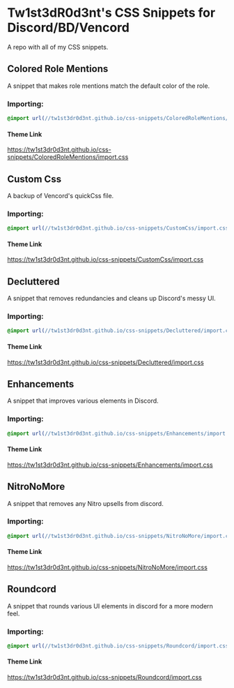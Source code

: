 # Tw1st3dR0d3nt's CSS Snippets for Discord/BD/Vencord
A repo with all of my CSS snippets.


## Colored Role Mentions
A snippet that makes role mentions match the default color of the role.

### Importing:
```css
@import url(//tw1st3dr0d3nt.github.io/css-snippets/ColoredRoleMentions/import.css);
```
#### Theme Link
https://tw1st3dr0d3nt.github.io/css-snippets/ColoredRoleMentions/import.css


## Custom Css
A backup of Vencord's quickCss file.

### Importing:
```css
@import url(//tw1st3dr0d3nt.github.io/css-snippets/CustomCss/import.css);
```
#### Theme Link
https://tw1st3dr0d3nt.github.io/css-snippets/CustomCss/import.css


## Decluttered
A snippet that removes redundancies and cleans up Discord's messy UI.

### Importing:
```css
@import url(//tw1st3dr0d3nt.github.io/css-snippets/Decluttered/import.css);
```
#### Theme Link
https://tw1st3dr0d3nt.github.io/css-snippets/Decluttered/import.css


## Enhancements
A snippet that improves various elements in Discord.

### Importing:
```css
@import url(//tw1st3dr0d3nt.github.io/css-snippets/Enhancements/import.css);
```
#### Theme Link
https://tw1st3dr0d3nt.github.io/css-snippets/Enhancements/import.css


## NitroNoMore
A snippet that removes any Nitro upsells from discord.

### Importing:
```css
@import url(//tw1st3dr0d3nt.github.io/css-snippets/NitroNoMore/import.css);
```
#### Theme Link
https://tw1st3dr0d3nt.github.io/css-snippets/NitroNoMore/import.css


## Roundcord
A snippet that rounds various UI elements in discord for a more modern feel.

### Importing:
```css
@import url(//tw1st3dr0d3nt.github.io/css-snippets/Roundcord/import.css);
```
#### Theme Link
https://tw1st3dr0d3nt.github.io/css-snippets/Roundcord/import.css
